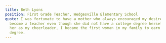 ```yaml
---
title: Beth Lyons
position: First Grade Teacher, Hedgesville Elementary School
quote: I was fortunate to have a mother who always encouraged my desire to
  become a teacher even though she did not have a college degree herself.  With
  her as my cheerleader, I became the first woman in my family to earn a college
  degree.
---
```

